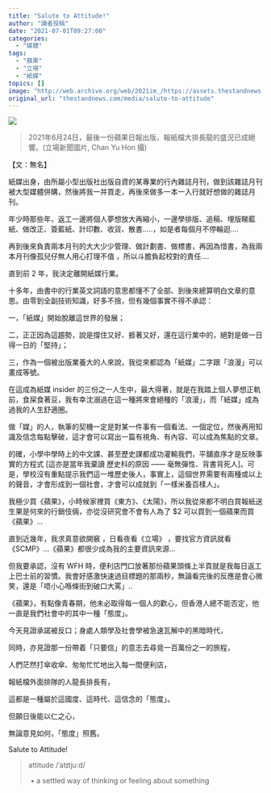 ```yaml
---
title: "Salute to Attitude!"
author: "讀者投稿"
date: "2021-07-01T09:27:00"
categories:
  - "媒體"
tags:
  - "蘋果"
  - "立場"
  - "紙媒"
topics: []
image: "http://web.archive.org/web/2021im_/https://assets.thestandnews.com/media/photos/203663609_10160954305558998_5461490403681423303_n_7RnnUhE.jpg"
original_url: "thestandnews.com/media/salute-to-attitude"
---
```

![](http://web.archive.org/web/2021im_/https://assets.thestandnews.com/media/photos/203663609_10160954305558998_5461490403681423303_n_7RnnUhE.jpg)
> 2021年6月24日，最後一份蘋果日報出版，報紙檔大排長龍的盛況已成絕響。(立場新聞圖片, Chan Yu Hon 攝)

【文：無名】

紙媒出身，由所屬小型出版社出版自資的某專業的行內雜誌月刊，做到該雜誌月刊被大型媒體併購，然後將我一并買走，再後來做多一本一入行就好想做的雜誌月刊。

年少時那些年，返工一邊將個人夢想放大再縮小，一邊學排版、追稿、埋版睇藍紙、做改正、簽藍紙、計印數、收貨、散書…..，如是者每個月不停輪迴…. 

再到後來負責兩本月刊的大大少少管理、做計劃書、做標書，再因為惜書，為我兩本月刊像孤兒仔無人用心打理不值 ，所以斗膽負起校對的責任…. 

直到前 2 年，我決定離開紙媒行業。

十多年，由書中的行業英文詞語的意思都懂不了全部、到後來總算明白文章的意思。由零到全副技術知識，好多不捨，但有幾個事實不得不承認：

一，「紙媒」開始脫離這世界的發展；

二，正正因為這趨勢，說是撐住又好、捱著又好，還在這行業中的，絕對是做一日得一日的「堅持」；

三，作為一個被出版業養大的人來說，我從來都認為「紙媒」二字跟「浪漫」可以畫成等號。

在這成為紙媒 insider 的三份之一人生中，最大得著，就是在我踏上個人夢想正軌前，食屎食著豆，我有幸沈溺過在這一種將來會絕種的「浪漫」，而「紙媒」成為過我的人生舒適圈。

做「媒」的人，執筆的契機一定是對某一件事有一個看法、一個定位，然後再用知識及信念每點擊破，這才會可以寫出一篇有視角、有內容、可以成為焦點的文章。

的確，小學中學時上的中文課、甚至歷史課都成功灌輸我們，平舖直序才是反映事實的方程式 \[這亦是當年我棄讀 歷史科的原因 —— 毫無彈性、背書背死人\]。可是，學校沒有重點提示我們這一堆歷史後人，事實上，這個世界需要有兩種或以上的聲音，才會形成到一個社會，才會可以成就到「一樣米養百樣人」。

我極少買《蘋果》，小時候家裡買《東方》、《太陽》，所以我從來都不明白買報紙送生果是何來的行銷伎倆，亦從沒研究會不會有人為了 $2 可以買到一個蘋果而買《蘋果》… 

直到近幾年，我求真意欲開竅 ，日看夜看《立場》 ，要找官方資訊就看《SCMP》…《蘋果》都很少成為我的主要資訊來源…

但我要承認，沒有 WFH 時，便利店門口放著那份蘋果頭條上半頁就是我每日返工上巴士前的習慣。我會好感激快速過目標題的那兩秒，無論看完後的反應是會心微笑，還是「唔小心喺條街到破口大罵」..

《蘋果》，有點像青春期，他未必取得每一個人的歡心，但香港人總不能否定，他一直是我們社會中的其中一種「態度」。

今天見證承諾被反口；身處人類學及社會學被急速瓦解中的黑暗時代，

同時，亦見證那一份帶着「只要信」的意志去尋覓一百萬份之一的旅程，

人們茫然打傘收傘、匆匆忙忙地出入每一間便利店，

報紙檔外面排隊的人龍長排長有，

這都是一種屬於這國度、這時代、這信念的「態度」。

但願日後能以仁之心，

無論意見如何，「態度」照舊。

Salute to Attitude!

> attitude /ˈatɪtjuːd/
> 
>  • a settled way of thinking or feeling about something